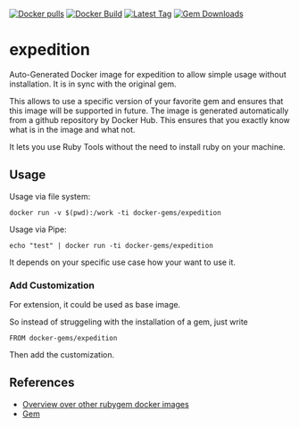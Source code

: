 [![Docker pulls](https://img.shields.io/docker/pulls/rubygem/expedition.svg)](https://hub.docker.com/r/rubygem/expedition/)
[![Docker Build](https://img.shields.io/docker/automated/rubygem/expedition.svg)](https://hub.docker.com/r/rubygem/expedition/)
[![Latest Tag](https://img.shields.io/github/tag/docker-rubygem/expedition.svg)](https://hub.docker.com/r/rubygem/expedition/)
[![Gem Downloads](https://img.shields.io/gem/dt/expedition.svg)](https://rubygems.org/gems/expedition/)
# expedition

Auto-Generated Docker image for expedition to allow simple usage without installation.
It is in sync with the original gem.

This allows to use a specific version of your favorite gem and ensures that this image will be supported in future.
The image is generated automatically from a github repository by Docker Hub.
This ensures that you exactly know what is in the image and what not.

It lets you use Ruby Tools without the need to install ruby on your machine.

## Usage

Usage via file system:

`docker run -v $(pwd):/work -ti docker-gems/expedition`

Usage via Pipe:

`echo "test" | docker run -ti docker-gems/expedition`

It depends on your specific use case how your want to use it.

### Add Customization

For extension, it could be used as base image.

So instead of struggeling with the installation of a gem, just write

`FROM docker-gems/expedition`

Then add the customization.

## References

 - [Overview over other rubygem docker images](https://github.com/thinkbot/docker-rubygem)
 - [Gem](https://rubygems.org/gems/expedition/)

